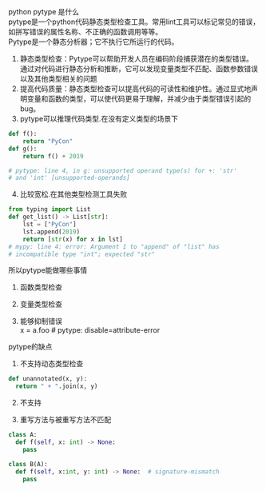 python pytype 是什么  
pytype是一个python代码静态类型检查工具。常用lint工具可以标记常见的错误，如拼写错误的属性名称、不正确的函数调用等等。  
Pytype是一个静态分析器；它不执行它所运行的代码。



1. 静态类型检查：Pytype可以帮助开发人员在编码阶段捕获潜在的类型错误。通过对代码进行静态分析和推断，它可以发现变量类型不匹配、函数参数错误以及其他类型相关的问题
2. 提高代码质量：静态类型检查可以提高代码的可读性和维护性。通过显式地声明变量和函数的类型，可以使代码更易于理解，并减少由于类型错误引起的bug。
3. pytype可以推理代码类型.在没有定义类型的场景下
```python
def f():
    return "PyCon"
def g():
    return f() + 2019

# pytype: line 4, in g: unsupported operand type(s) for +: 'str'
# and 'int' [unsupported-operands]
```
4. 比较宽松.在其他类型检测工具失败
```python
from typing import List
def get_list() -> List[str]:
    lst = ["PyCon"]
    lst.append(2019)
    return [str(x) for x in lst]
# mypy: line 4: error: Argument 1 to "append" of "list" has
# incompatible type "int"; expected "str"    
```

所以pytype能做哪些事情
1. 函数类型检查

2. 变量类型检查

3. 能够抑制错误  
x = a.foo  # pytype: disable=attribute-error

pytype的缺点
1. 不支持动态类型检查
```python
def unannotated(x, y):
  return " + ".join(x, y)
```
2. 不支持

3. 重写方法与被重写方法不匹配
```python
class A:
  def f(self, x: int) -> None:
    pass

class B(A):
  def f(self, x:int, y: int) -> None:  # signature-mismatch
    pass
```